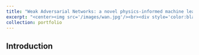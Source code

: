```yaml
---
title: "Weak Adversarial Networks: a novel physics-informed machine learning approach for solving high-dimensional PDEs"
excerpt: "<center><img src='/images/wan.jpg'/><br><div style='color:black'>The Structure of WAN</div></center>"
collection: portfolio
---
```


## Introduction
